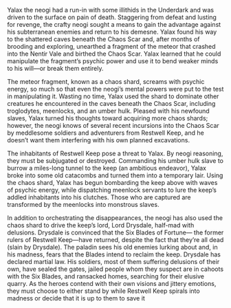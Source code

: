 Yalax the neogi had a run-in with some illithids in the Underdark and was driven to the surface on pain of death. Staggering from defeat and lusting for revenge, the crafty neogi sought a means to gain the advantage against his subterranean enemies and return to his demesne. Yalax found his way to the shattered caves beneath the Chaos Scar and, after months of brooding and exploring, unearthed a fragment of the meteor that crashed into the Nentir Vale and birthed the Chaos Scar. Yalax learned that he could manipulate the fragment’s psychic power and use it to bend weaker minds to his will—or break them entirely. 

The meteor fragment, known as a chaos shard, screams with psychic energy, so much so that even the neogi’s mental powers were put to the test in manipulating it. Wasting no time, Yalax used the shard to dominate other creatures he encountered in the caves beneath the Chaos Scar, including troglodytes, meenlocks, and an umber hulk. Pleased with his newfound slaves, Yalax turned his thoughts toward acquiring more chaos shards; however, the neogi knows of several recent incursions into the Chaos Scar by meddlesome soldiers and adventurers from Restwell Keep, and he doesn’t want them interfering with his own planned excavations. 

The inhabitants of Restwell Keep pose a threat to Yalax. By neogi reasoning, they must be subjugated or destroyed. Commanding his umber hulk slave to burrow a miles-long tunnel to the keep (an ambitious endeavor), Yalax broke into some old catacombs and turned them into a temporary lair. Using the chaos shard, Yalax has begun bombarding the keep above with waves of psychic energy, while dispatching meenlock servants to lure the keep’s addled inhabitants into his clutches. Those who are captured are transformed by the meenlocks into monstrous slaves. 

In addition to orchestrating the disappearances, the neogi has also used the chaos shard to drive the keep’s lord, Lord Drysdale, half-mad with delusions. Drysdale is convinced that the Six Blades of Fortune— the former rulers of Restwell Keep—have returned, despite the fact that they’re all dead (slain by Drysdale). The paladin sees his old enemies lurking about and, in his madness, fears that the Blades intend to reclaim the keep. Drysdale has declared martial law. His soldiers, most of them suffering delusions of their own, have sealed the gates, jailed people whom they suspect are in cahoots with the Six Blades, and ransacked homes, searching for their elusive quarry. As the heroes contend with their own visions and jittery emotions, they must choose to either stand by while Restwell Keep spirals into madness or decide that it is up to them to save it